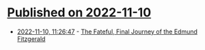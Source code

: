 # [Published on 2022-11-10](index.md)

* [2022-11-10, 11:26:47](https://news.ycombinator.com/item?id=33544973) - [The Fateful, Final Journey of the Edmund Fitzgerald](https://www.shipwreckmuseum.com/edmund-fitzgerald/the-fateful-journey/)

